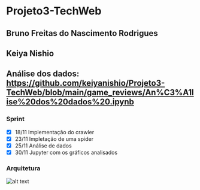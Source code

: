 # Projeto3-TechWeb
## Bruno Freitas do Nascimento Rodrigues
## Keiya Nishio
## Análise dos dados: https://github.com/keiyanishio/Projeto3-TechWeb/blob/main/game_reviews/An%C3%A1lise%20dos%20dados%20.ipynb
### Sprint
- [x] 18/11 Implementação do crawler
- [x] 23/11 Impletação de uma spider 
- [x] 25/11 Análise de dados
- [x] 30/11 Jupyter com os gráficos analisados 

### Arquitetura
![alt text](https://github.com/keiyanishio/Projeto3-TechWeb/blob/main/Arquitetura.png)
